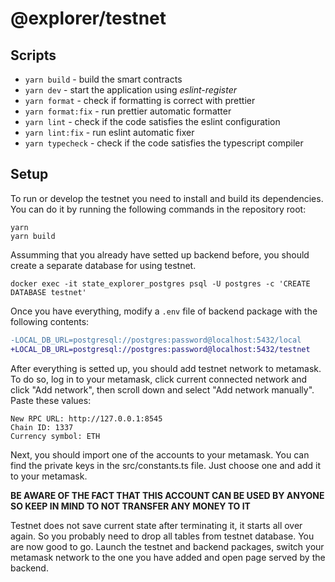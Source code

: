 # @explorer/testnet

## Scripts

- `yarn build` - build the smart contracts
- `yarn dev` - start the application using _eslint-register_
- `yarn format` - check if formatting is correct with prettier
- `yarn format:fix` - run prettier automatic formatter
- `yarn lint` - check if the code satisfies the eslint configuration
- `yarn lint:fix` - run eslint automatic fixer
- `yarn typecheck` - check if the code satisfies the typescript compiler

## Setup

To run or develop the testnet you need to install and build its dependencies. You can do it by running the following commands in the repository root:

```
yarn
yarn build
```

Assumming that you already have setted up backend before, you should create a separate database for using testnet.

```
docker exec -it state_explorer_postgres psql -U postgres -c 'CREATE DATABASE testnet'
```

Once you have everything, modify a `.env` file of backend package with the following contents:

```diff
-LOCAL_DB_URL=postgresql://postgres:password@localhost:5432/local
+LOCAL_DB_URL=postgresql://postgres:password@localhost:5432/testnet
```

After everything is setted up, you should add testnet network to metamask. To do so, log in to your metamask, click current connected network and click "Add network", then scroll down and select "Add network manually". Paste these values:

```
New RPC URL: http://127.0.0.1:8545
Chain ID: 1337
Currency symbol: ETH
```

Next, you should import one of the accounts to your metamask. You can find the private keys in the src/constants.ts file. Just choose one and add it to your metamask.

**BE AWARE OF THE FACT THAT THIS ACCOUNT CAN BE USED BY ANYONE SO KEEP IN MIND TO NOT TRANSFER ANY MONEY TO IT**

Testnet does not save current state after terminating it, it starts all over again. So you probably need to drop all tables from testnet database.
You are now good to go. Launch the testnet and backend packages, switch your metamask network to the one you have added and open page served by the backend.
